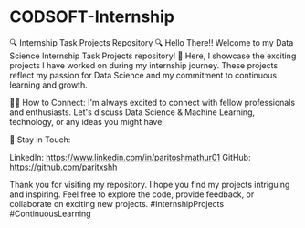 # CODSOFT-Internship
🔍 Internship Task Projects Repository 🔍 Hello There!! Welcome to my Data Science Internship Task Projects repository! 🚀 Here, I showcase the exciting projects I have worked on during my internship journey. These projects reflect my passion for Data Science and my commitment to continuous learning and growth.

👨‍💻 How to Connect: I'm always excited to connect with fellow professionals and enthusiasts. Let's discuss Data Science & Machine Learning, technology, or any ideas you might have!

📢 Stay in Touch:

LinkedIn: https://www.linkedin.com/in/paritoshmathur01 GitHub: https://github.com/paritxshh

Thank you for visiting my repository. I hope you find my projects intriguing and inspiring. Feel free to explore the code, provide feedback, or collaborate on exciting new projects. #InternshipProjects #ContinuousLearning
